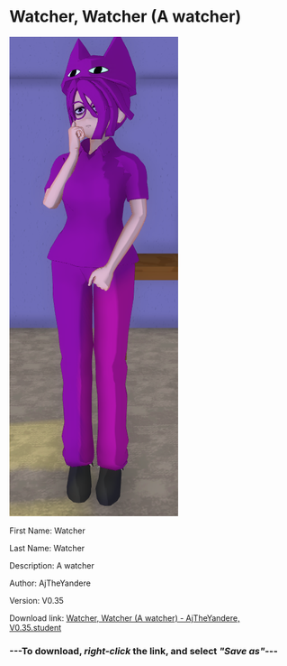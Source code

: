 # Watcher, Watcher (A watcher)

<img src = "https://raw.githubusercontent.com/Arbiter1223/Daigaku-Gurashi-Custom-Students/master/Students/Files/Watcher%2C%20Watcher%20(A%20watcher).png">

First Name: Watcher

Last Name: Watcher

Description: A watcher

Author: AjTheYandere

Version: V0.35

Download link: <a href="https://raw.githubusercontent.com/Arbiter1223/Daigaku-Gurashi-Custom-Students/master/Students/Files/Watcher%2C%20Watcher%20(A%20watcher)%20-%20AjTheYandere%2C%20V0.35.student">Watcher, Watcher (A watcher) - AjTheYandere, V0.35.student</a>

### ---**To download, _right-click_ the link, and select _"Save as"_**---

